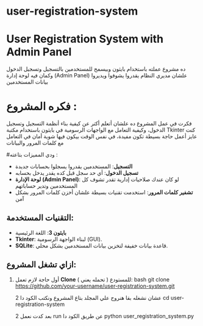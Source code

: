 # user-registration-system
# User Registration System with Admin Panel

ده مشروع عملته باستخدام بايثون وبيسمح للمستخدمين بالتسجيل وتسجيل الدخول وكمان فيه لوحة إدارة (Admin Panel) علشان مديري النظام يقدروا يشوفوا ويديروا بيانات المستخدمين

# فكره المشروع :
فكرت في عمل المشروع ده علشان أتعلم أكتر عن كيفية بناء أنظمة التسجيل وتسجيل الدخول، وكيفية التعامل مع الواجهات الرسومية في بايثون باستخدام مكتبة Tkinter كنت عايز أعمل حاجة بسيطة تكون مفيدة، في نفس الوقت بيكون فيها شوية أمان في التعامل مع كلمات المرور والبيانات

#ودي المميزات بتاعته :
- **التسجيل**: المستخدمين يقدروا يسجلوا بحسابات جديدة
- **تسجيل الدخول**: أي حد سجل قبل كده يقدر يدخل بحسابه
- **لوحة الإدارة (Admin Panel)**: لو كان عندك صلاحيات إدارية تقدر تشوف كل المستخدمين وتدير حساباتهم
- **تشفير كلمات المرور**: استخدمت تقنيات بسيطة علشان أخزن كلمات المرور بشكل آمن

## التقنيات المستخدمة:
- **بايثون 3**: اللغة الرئيسية
- **Tkinter**: لبناء الواجهة الرسومية (GUI).
- **SQLite**: قاعدة بيانات خفيفة لتخزين بيانات المستخدمين بشكل محلي.

## ازاي تشغل المشروع:
1. أول حاجة لازم تعمل **Clone** للمستودع ( تحمله يعني ):
bash
   git clone https://github.com/your-username/user-registration-system.git

   2 عشان نشغله بقا هنروح علي المجلد بتاع المشروع ونكتب الكود دا
   cd user-registration-system

   2 بعد كدت نعمل run عن طريق الكود دا
   python user_registration_system.py
